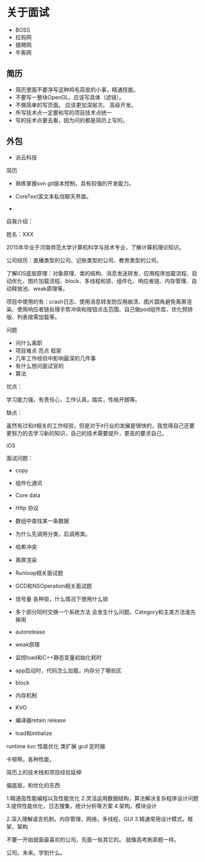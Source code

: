 # 关于面试

- BOSS
- 拉钩网
- 猎聘网
- 牛客网

## 简历

- 简历里面不要净写这种鸡毛蒜皮的小事，精通技能。
- 不要写一整块OpenGL，应该写具体（滤镜）。
- 不做简单的写页面。  应该更加深层次。 高级开发。
- 所写技术点一定要和写的项目技术点统一
- 写的技术点要去看，因为问的都是简历上写的。

## 外包

- 派云科技

简历

- 熟练掌握svn git版本控制，具有较强的开发能力。

- CoreText富文本私信聊天界面。

- 


自我介绍：

姓名：XXX

2015年毕业于河南师范大学计算机科学与技术专业，了解计算机理论知识。

公司经历：直播类型的公司、记账类型的公司、教育类型的公司。

了解iOS底层原理：对象原理、类的结构、消息发送转发、应用程序加载流程、启动优化、图片加载流程、block、多线程和锁、组件化、响应者链、内存管理、自动释放池、weak原理等。

项目中使用的有：crash日志、使用消息转发防应用崩溃、图片圆角避免离屏渲染、使用响应者链处理手势冲突和按钮点击范围、自己做pod组件库、优化预排版、列表按需加载等。



问题

- 问什么离职
- 项目难点 亮点 框架
- 几年工作经验中影响最深的几件事
- 有什么想问面试官的
- 算法

优点： 

学习能力强，有责任心，工作认真，踏实，性格开朗等。 

缺点： 

虽然有过和it相关的工作经验，但是对于it行业的发展是很快的，我觉得自己还要更努力的去学习新的知识，自己的技术需要提升，更高的要求自己。 





iOS

面试问题：

- copy
- 组件化通讯
- Core data 
- Http 协议
- 数组中查找某一条数据
- 为什么先调用分类，后调用类。
- 哈希冲突
- 离屏渲染

- Runloop相关面试题
- GCD和NSOperation相关面试题
- 信号量 各种锁，什么情况下使用什么锁
- 多个部分同时交换一个系统方法 会发生什么问题。Category和主类方法谁先掉用
- autorelease
- weak原理
- 监控load和C++静态变量初始化耗时
- app启动时，代码怎么加载，内存分了哪些区
- block
- 内存机制
- KVO
- 编译器retain release
- load和initialize

 runtime  kvc 性能优化 类扩展  gcd 定时器

卡顿啊，各种性能，

简历上的技术栈和项目经验延伸

偏底层，和优化的东西

1.精通高性能编程以及性能优化
2.灵活运用数据结构，算法解决复杂程序设计问题
3.提供性能优化，日志搜集，统计分析等方案
4.架构，模块设计

2.深入理解语言机制，内存管理，网络，多线程，GUI
3.精通常用设计模式，框架，架构





不要一开始就面最喜欢的公司，先面一些其它的。 就像高考刷真题一样。

公司。未来。学到什么。
